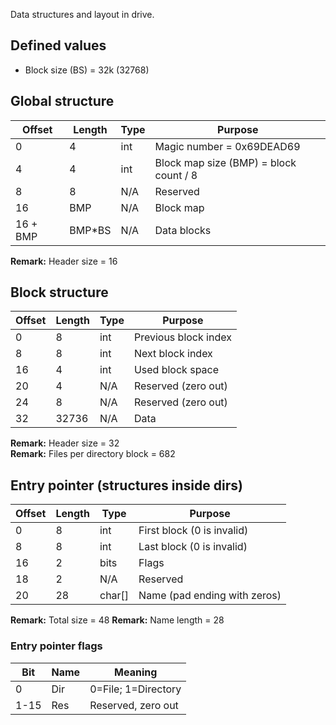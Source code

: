 Data structures and layout in drive.


## Defined values
- Block size (BS) = 32k (32768)


## Global structure
Offset | Length | Type | Purpose
-- | -- | -- | --
0 | 4 | int | Magic number = 0x69DEAD69
4 | 4 | int | Block map size (BMP) = block count / 8
8 | 8 | N/A | Reserved
16 | BMP | N/A | Block map
16 + BMP | BMP*BS | N/A | Data blocks

**Remark:** Header size = 16


## Block structure
Offset | Length | Type | Purpose
-- | -- | -- | --
0 | 8 | int | Previous block index
8 | 8 | int | Next block index
16 | 4 | int | Used block space
20 | 4 | N/A | Reserved (zero out)
24 | 8 | N/A | Reserved (zero out)
32 | 32736 | N/A | Data

**Remark:** Header size = 32  
**Remark:** Files per directory block = 682


## Entry pointer (structures inside dirs)
Offset | Length | Type | Purpose
-- | -- | -- | --
0 | 8 | int | First block (0 is invalid)
8 | 8 | int | Last block (0 is invalid)
16 | 2 | bits | Flags
18 | 2 | N/A | Reserved
20 | 28 | char[] | Name (pad ending with zeros)

**Remark:** Total size = 48
**Remark:** Name length = 28

### Entry pointer flags
Bit | Name | Meaning
-- | -- | --
0 | Dir | 0=File; 1=Directory
1-15 | Res | Reserved, zero out

